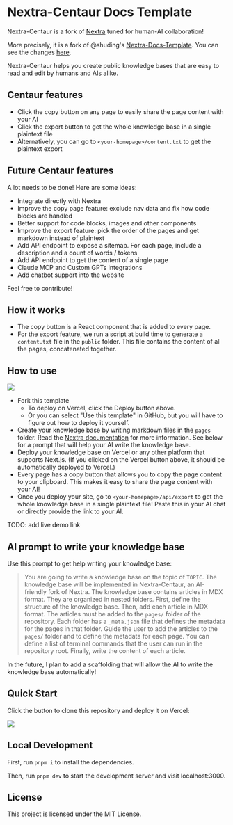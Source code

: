 # Nextra-Centaur Docs Template 

Nextra-Centaur is a fork of [Nextra](https://nextra.site) tuned for human-AI collaboration! 

More precisely, it is a fork of @shuding's [Nextra-Docs-Template](https://github.com/shuding/nextra-docs-template). You can see the changes [here](https://github.com/shuding/nextra-docs-template/compare/main...vlad-ds:nextra-centaur-docs-template:main).

Nextra-Centaur helps you create public knowledge bases that are easy to read and edit by humans and AIs alike.

## Centaur features
- Click the copy button on any page to easily share the page content with your AI
- Click the export button to get the whole knowledge base in a single plaintext file
- Alternatively, you can go to `<your-homepage>/content.txt` to get the plaintext export

## Future Centaur features
A lot needs to be done! Here are some ideas:
- Integrate directly with Nextra
- Improve the copy page feature: exclude nav data and fix how code blocks are handled
- Better support for code blocks, images and other components
- Improve the export feature: pick the order of the pages and get markdown instead of plaintext
- Add API endpoint to expose a sitemap. For each page, include a description and a count of words / tokens
- Add API endpoint to get the content of a single page
- Claude MCP and Custom GPTs integrations
- Add chatbot support into the website

Feel free to contribute!

## How it works
- The copy button is a React component that is added to every page.
- For the export feature, we run a script at build time to generate a `content.txt` file in the `public` folder. This file contains the content of all the pages, concatenated together.

## How to use

[![](https://vercel.com/button)](https://vercel.com/new/clone?s=https%3A%2F%2Fgithub.com%2Fvlad-ds%2Fnextra-centaur-docs-template&showOptionalTeamCreation=false)

- Fork this template
    - To deploy on Vercel, click the Deploy button above.
    - Or you can select "Use this template" in GitHub, but you will have to figure out how to deploy it yourself.
- Create your knowledge base by writing markdown files in the `pages` folder. Read the [Nextra documentation](https://nextra.site/docs) for more information. See below for a prompt that will help your AI write the knowledge base.
- Deploy your knowledge base on Vercel or any other platform that supports Next.js. (If you clicked on the Vercel button above, it should be automatically deployed to Vercel.)
- Every page has a copy button that allows you to copy the page content to your clipboard. This makes it easy to share the page content with your AI!
- Once you deploy your site, go to `<your-homepage>/api/export` to get the whole knowledge base in a single plaintext file! Paste this in your AI chat or directly provide the link to your AI.

TODO: add live demo link

## AI prompt to write your knowledge base

Use this prompt to get help writing your knowledge base:

> You are going to write a knowledge base on the topic of `TOPIC`. The knowledge base will be implemented in Nextra-Centaur, an AI-friendly fork of Nextra. The knowledge base contains articles in MDX format. They are organized in nested folders. First, define the structure of the knowledge base. Then, add each article in MDX format. The articles must be added to the `pages/` folder of the repository. Each folder has a `_meta.json` file that defines the metadata for the pages in that folder. Guide the user to add the articles to the `pages/` folder and to define the metadata for each page. You can define a list of terminal commands that the user can run in the repository root. Finally, write the content of each article.

In the future, I plan to add a scaffolding that will allow the AI to write the knowledge base automatically!

## Quick Start

Click the button to clone this repository and deploy it on Vercel:

[![](https://vercel.com/button)](https://vercel.com/new/clone?s=https%3A%2F%2Fgithub.com%2Fvlad-ds%2Fnextra-centaur-docs-template&showOptionalTeamCreation=false)

## Local Development

First, run `pnpm i` to install the dependencies.

Then, run `pnpm dev` to start the development server and visit localhost:3000.

## License

This project is licensed under the MIT License.
